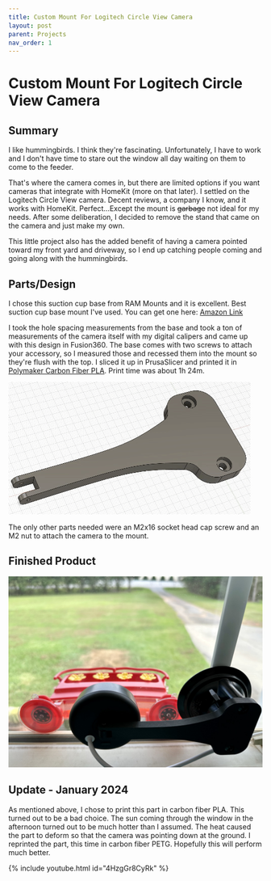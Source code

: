 ```yaml
---
title: Custom Mount For Logitech Circle View Camera
layout: post
parent: Projects
nav_order: 1
---
```


# Custom Mount For Logitech Circle View Camera

## Summary
I like hummingbirds. I think they're fascinating. Unfortunately, I have to work and I don't have time to stare out the window all day waiting on them to come to the feeder.

That's where the camera comes in, but there are limited options if you want cameras that integrate with HomeKit (more on that later). I settled on the Logitech Circle View camera. Decent reviews, a company I know, and it works with HomeKit. Perfect...Except the mount is ~~garbage~~ not ideal for my needs. After some deliberation, I decided to remove the stand that came on the camera and just make my own. 

This little project also has the added benefit of having a camera pointed toward my front yard and driveway, so I end up catching people coming and going along with the hummingbirds.

## Parts/Design
I chose this suction cup base from RAM Mounts and it is excellent. Best suction cup base mount I've used. You can get one here: [Amazon Link](https://www.amazon.com/RAM-Twist-Lock-RAP-224-1U-Compatible-Components/dp/B001447JYG)

I took the hole spacing measurements from the base and took a ton of measurements of the camera itself with my digital calipers and came up with this design in Fusion360. The base comes with two screws to attach your accessory, so I measured those and recessed them into the mount so they're flush with the top. I sliced it up in PrusaSlicer and printed it in [Polymaker Carbon Fiber PLA](https://us.polymaker.com/products/polylite-pla-cf). Print time was about 1h 24m. 

![](/assets/images/logimount.gif)

The only other parts needed were an M2x16 socket head cap screw and an M2 nut to attach the camera to the mount. 

## Finished Product
![](/assets/images/cameramount.jpeg)

## Update - January 2024
As mentioned above, I chose to print this part in carbon fiber PLA. This turned out to be a bad choice. The sun coming through the window in the afternoon turned out to be much hotter than I assumed. The heat caused the part to deform so that the camera was pointing down at the ground. I reprinted the part, this time in carbon fiber PETG. Hopefully this will perform much better.


{% include youtube.html id="4HzgGr8CyRk" %}
